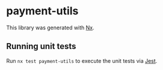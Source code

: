 # payment-utils

This library was generated with [Nx](https://nx.dev).

## Running unit tests

Run `nx test payment-utils` to execute the unit tests via [Jest](https://jestjs.io).
